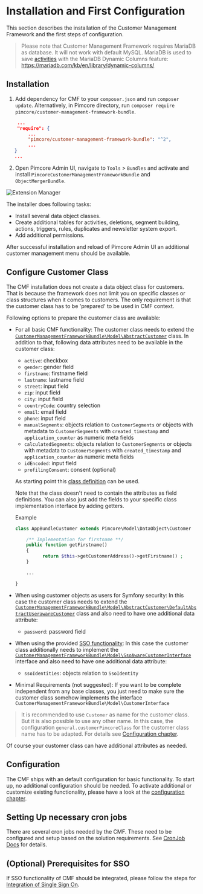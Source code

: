 # Installation and First Configuration

This section describes the installation of the Customer Management Framework and the first steps of configuration.

> Please note that Customer Management Framework requires MariaDB as database. It will not work with default MySQL. MariaDB is used to save [activities](./09_Activities/README.md) with the MariaDB Dynamic Columns feature: https://mariadb.com/kb/en/library/dynamic-columns/

## Installation

1) Add dependency for CMF to your `composer.json` and run `composer update`. Alternatively, in Pimcore directory, run `composer require pimcore/customer-management-framework-bundle`.
```json
    ...
    "require": {
        ...
        "pimcore/customer-management-framework-bundle": "^2",
        ...
   }
   ... 
```

2) Open Pimcore Admin UI, navigate to `Tools` > `Bundles` and activate and install 
`PimcoreCustomerManagementFrameworkBundle` and `ObjectMergerBundle`. 

![Extension Manager](./img/install.jpg)

The installer does following tasks:
* Install several data object classes.
* Create additional tables for activities, deletions, segment building, actions, triggers, rules, duplicates and
  newsletter system export.   
* Add additional permissions.

After successful installation and reload of Pimcore Admin UI an additional customer management menu should be available. 


## Configure Customer Class

The CMF installation does not create a data object class for customers. That is because the framework does not limit you
on specific classes or class structures when it comes to customers. The only requirement is that the customer class 
has to be 'prepared' to be used in CMF context. 

Following options to prepare the customer class are available:
 
* For all basic CMF functionality: The customer class needs to extend the 
  [`CustomerManagementFrameworkBundle\Model\AbstractCustomer`](https://github.com/pimcore/customer-data-framework/blob/master/src/Model/AbstractCustomer.php) 
  class. In addition to that, following data attributes need to be available in the customer class:
  * `active`: checkbox
  * `gender`: gender field
  * `firstname`: firstname field
  * `lastname`: lastname field
  * `street`: input field
  * `zip`: input field
  * `city`: input field
  * `countryCode`: country selection
  * `email`: email field
  * `phone`: input field
  * `manualSegments`: objects relation to `CustomerSegments` or objects with metadata to `CustomerSegments` with 
     `created_timestamp` and `application_counter` as numeric meta fields
  * `calculatedSegments`: objects relation to `CustomerSegments` or objects with metadata to `CustomerSegments` with 
     `created_timestamp` and `application_counter` as numeric meta fields
  * `idEncoded`: input field
  * `profilingConsent`: consent (optional)
  
  As starting point this [class definition](https://github.com/pimcore/customer-data-framework/blob/master/install/class_source/optional/class_Customer_export.json) can be used.

  Note that the class doesn't need to contain the attributes as field definitions. You can also just add the fields to your specific class implementation interface by adding getters.

  Example
  ```php
  class AppBundleCustomer extends Pimcore\Model\DataObject\Customer  {

      /** Implementation for firstname **/
      public function getFirstname()
      {
            return $this->getCustomerAddress()->getFirstname() ;
      }

      ...

  }
  ```
 
 
* When using customer objects as users for Symfony security: In this case the customer class needs to extend the 
  [`CustomerManagementFrameworkBundle\Model\AbstractCustomer\DefaultAbstractUserawareCustomer`](https://github.com/pimcore/customer-data-framework/blob/master/src/Model/AbstractCustomer/DefaultAbstractUserawareCustomer.php) 
  class and also need to have one additional data attribute:
  * `password`: password field
 
* When using the provided [SSO functionality](./Single_Sign_On.md): In this case the customer class additionally needs
  to implement the [`CustomerManagementFrameworkBundle\Model\SsoAwareCustomerInterface`](https://github.com/pimcore/customer-data-framework/blob/master/src/Model/SsoAwareCustomerInterface.php)
  interface and also need to have one additional data attribute:   
  * `ssoIdentities`: objects relation to `SsoIdentity`
 
 
* Minimal Requirements (not suggested): If you want to be complete independent from any base classes, you just need to 
  make sure the customer class somehow implements the interface `CustomerManagementFrameworkBundle\Model\CustomerInterface`

> It is recommended to use `Customer` as name for the customer class. But it is also possible to use any other name. 
> In this case, the configuration `general.customerPimcoreClass` for the customer class name has to be adapted. For details
> see [Configuration chapter](./03_Configuration.md). 
      
Of course your customer class can have additional attributes as needed.
   

## Configuration

The CMF ships with an default configuration for basic functionality. To start up, no additional configuration should be 
needed. To activate additional or customize existing functionality, please have a look at the 
[configuration chapter](03_Configuration.md).  

## Setting Up necessary cron jobs
There are several cron jobs needed by the CMF. These need to be configured and setup based on the solution requirements. 
See [CronJob Docs](./04_Cronjobs.md) for details. 


## (Optional) Prerequisites for SSO

If SSO functionality of CMF should be integrated, please follow the steps for [Integration of Single Sign On](./18_Single_Sign_On.md). 

